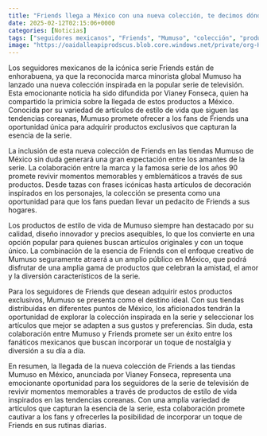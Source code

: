 ```yaml
---
title: "Friends llega a México con una nueva colección, te decimos dónde comprarla"
date: 2025-02-12T02:15:06+0000
categories: [Noticias]
tags: ["seguidores mexicanos", "Friends", "Mumuso", "colección", "productos exclusivos", "estilo de vida", "serie de televisión", "tiendas Mumuso", "colaboración", "amistad", "diversión", "aficionados", "nostalgia."]
image: "https://oaidalleapiprodscus.blob.core.windows.net/private/org-HKmKxpuNw3Y88lm4EBrIPq0n/user-ZwiCXOggLL8ZNNKE2g7rXFmV/img-NSPRC48hL7EhFloUee6KBVG8.png?st=2025-02-12T01%3A15%3A06Z&se=2025-02-12T03%3A15%3A06Z&sp=r&sv=2024-08-04&sr=b&rscd=inline&rsct=image/png&skoid=d505667d-d6c1-4a0a-bac7-5c84a87759f8&sktid=a48cca56-e6da-484e-a814-9c849652bcb3&skt=2025-02-11T23%3A59%3A17Z&ske=2025-02-12T23%3A59%3A17Z&sks=b&skv=2024-08-04&sig=bfmRIDc3swX34xrPxOc8U3dIJT8MdyleJrDRwZT7ZAo%3D"
---
```


Los seguidores mexicanos de la icónica serie Friends están de enhorabuena, ya que la reconocida marca minorista global Mumuso ha lanzado una nueva colección inspirada en la popular serie de televisión. Esta emocionante noticia ha sido difundida por Vianey Fonseca, quien ha compartido la primicia sobre la llegada de estos productos a México. Conocida por su variedad de artículos de estilo de vida que siguen las tendencias coreanas, Mumuso promete ofrecer a los fans de Friends una oportunidad única para adquirir productos exclusivos que capturan la esencia de la serie.

La inclusión de esta nueva colección de Friends en las tiendas Mumuso de México sin duda generará una gran expectación entre los amantes de la serie. La colaboración entre la marca y la famosa serie de los años 90 promete revivir momentos memorables y emblemáticos a través de sus productos. Desde tazas con frases icónicas hasta artículos de decoración inspirados en los personajes, la colección se presenta como una oportunidad para que los fans puedan llevar un pedacito de Friends a sus hogares.

Los productos de estilo de vida de Mumuso siempre han destacado por su calidad, diseño innovador y precios asequibles, lo que los convierte en una opción popular para quienes buscan artículos originales y con un toque único. La combinación de la esencia de Friends con el enfoque creativo de Mumuso seguramente atraerá a un amplio público en México, que podrá disfrutar de una amplia gama de productos que celebran la amistad, el amor y la diversión característicos de la serie.

Para los seguidores de Friends que desean adquirir estos productos exclusivos, Mumuso se presenta como el destino ideal. Con sus tiendas distribuidas en diferentes puntos de México, los aficionados tendrán la oportunidad de explorar la colección inspirada en la serie y seleccionar los artículos que mejor se adapten a sus gustos y preferencias. Sin duda, esta colaboración entre Mumuso y Friends promete ser un éxito entre los fanáticos mexicanos que buscan incorporar un toque de nostalgia y diversión a su día a día.

En resumen, la llegada de la nueva colección de Friends a las tiendas Mumuso en México, anunciada por Vianey Fonseca, representa una emocionante oportunidad para los seguidores de la serie de televisión de revivir momentos memorables a través de productos de estilo de vida inspirados en las tendencias coreanas. Con una amplia variedad de artículos que capturan la esencia de la serie, esta colaboración promete cautivar a los fans y ofrecerles la posibilidad de incorporar un toque de Friends en sus rutinas diarias.
    